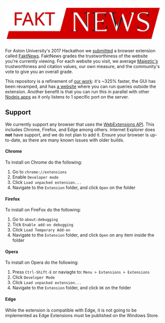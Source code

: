 [![FaktNews](public/images/logo-header.svg "Logo")](http://jonmarsh.tech)

For Aston University's 2017 Hackathon we <a href="https://devpost.com/software/faktnews">submitted</a> a browser extension called [FaktNews](http://jonmarsh.tech). FaktNews grades the trustworthiness of the website you're currently viewing. For each website you visit, we average [Majestic's](https://majestic.com) trustworthiness and citation values, our own measure, and the community's vote to give you an overall grade.

This repository is a refinement of [our work](https://github.com/jamesevickery/astonhack2017): it's ~325% faster, the GUI has been revamped, and has [a website](http://jonmarsh.tech) where you can run queries outside the extension. Another benefit is that you can run this in parallel with other [Nodejs apps](https://nodejs.org/en/about/) as it only listens to 1 specific port on the server.

## Support

We currently support any browser that uses the [WebExtensions API](https://browserext.github.io). This includes Chrome, Firefox, and Edge among others. Internet Explorer does **not** have support, and we do not plan to add it. Ensure your browser is up-to-date, as there are many known issues with older builds.


#### Chrome

To install on Chrome do the following:
1. Go to `chrome://extensions`
2. Enable `Developer mode`
3. Click `Load unpacked extension...`
4. Navigate to the `Extension` folder, and click `Open` on the folder


#### Firefox

To install on FireFox do the following:
1. Go to `about:debugging`
2. Tick `Enable add-on debugging`
3. Click `Load Temporary Add-on`
4. Navigate to the `Extension` folder, and click `Open` on any item inside the folder


#### Opera

To install on Opera do the following:
1. Press `Ctrl-Shift-E` or naviagte to: `Menu > Extensions > Extensions`
2. Click `Developer Mode`
3. Click `Load unpacked extension...`
4. Navigate to the `Extension` folder, and click `OK` on the folder


#### Edge

While the extension is compatible with Edge, it is not going to be implemented as Edge Extensions must be published on the Windows Store.
